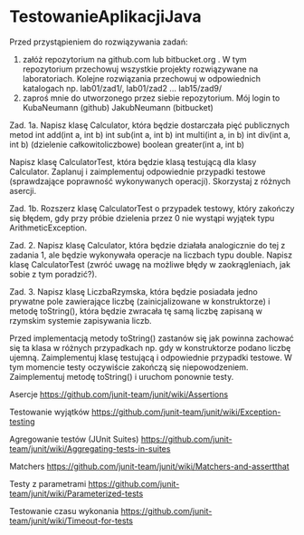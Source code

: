 # TestowanieAplikacjiJava
Przed przystąpieniem do rozwiązywania zadań:
1) załóż repozytorium na github.com lub bitbucket.org . W tym repozytorium przechowuj wszystkie projekty rozwiązywane na laboratoriach. Kolejne rozwiązania przechowuj w odpowiednich katalogach np. lab01/zad1/, lab01/zad2 ... lab15/zad9/
2) zaproś mnie do utworzonego przez siebie repozytorium. Mój login to KubaNeumann (github) JakubNeumann (bitbucket)

Zad. 1a. Napisz klasę Calculator, która będzie dostarczała pięć publicznych metod
int add(int a, int b)
int sub(int a, int b)
int multi(int a, in b)
int div(int a, int b)  (dzielenie całkowitoliczbowe)
boolean greater(int a, int b)

Napisz klasę CalculatorTest, która będzie klasą testującą dla klasy Calculator.
Zaplanuj i zaimplementuj odpowiednie przypadki testowe (sprawdzające poprawność
wykonywanych operacji). Skorzystaj z różnych asercji.

Zad. 1b. Rozszerz klasę CalculatorTest o przypadek testowy, który zakończy się
błędem, gdy przy próbie dzielenia przez 0 nie wystąpi wyjątek typu ArithmeticException.

Zad. 2. Napisz klasę Calculator, która będzie działała analogicznie do tej z zadania 1, ale będzie wykonywała operacje na liczbach typu double. Napisz klasę 
CalculatorTest (zwróć uwagę na możliwe błędy w zaokrągleniach, jak sobie z tym poradzić?).

Zad. 3. Napisz klasę LiczbaRzymska, która będzie posiadała jedno prywatne pole zawierające liczbę (zainicjalizowane w konstruktorze) i metodę toString(), która
będzie zwracała tę samą liczbę zapisaną w rzymskim systemie zapisywania liczb.

Przed implementacją metody toString() zastanów się jak powinna zachować się ta klasa w różnych przypadkach np. gdy w konstruktorze podano liczbę ujemną. Zaimplementuj klasę testującą i odpowiednie przypadki testowe. W tym momencie testy oczywiście zakończą się niepowodzeniem. Zaimplementuj metodę toString() i uruchom ponownie testy.


Asercje
https://github.com/junit-team/junit/wiki/Assertions

Testowanie wyjątków
https://github.com/junit-team/junit/wiki/Exception-testing
 
Agregowanie testów (JUnit Suites)
https://github.com/junit-team/junit/wiki/Aggregating-tests-in-suites 

Matchers
https://github.com/junit-team/junit/wiki/Matchers-and-assertthat

Testy z parametrami
https://github.com/junit-team/junit/wiki/Parameterized-tests

Testowanie czasu wykonania
https://github.com/junit-team/junit/wiki/Timeout-for-tests 
